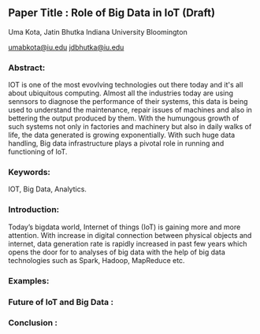 ## Paper Title : Role of Big Data in IoT (Draft)
Uma Kota, Jatin Bhutka
Indiana University Bloomington

umabkota@iu.edu
jdbhutka@iu.edu



### Abstract:

IOT is one of the most evovlving technologies out there today and it's all about ubiquitous computing. Almost all the industries today are using sennsors to diagnose the performance of their systems, this data is being used to understand the maintenance, repair issues of machines and also in bettering the output produced by them. With the humungous growth of such systems not only in factories and machinery but also in daily walks of life, the data generated is growing exponentially. With such huge data handling, Big data infrastructure plays a pivotal role in running and functioning of IoT.


### Keywords:

IOT, Big Data, Analytics.

### Introduction:

Today’s bigdata world, Internet of things (IoT) is gaining more and more attention. With increase in digital connection between physical objects and internet,  data generation rate is rapidly increased in past few years which opens the door for to analyses of big data with the help of big data technologies such as Spark, Hadoop, MapReduce etc.





### Examples:




### Future of IoT and Big Data :




### Conclusion :
